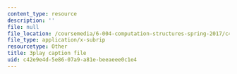 ```yaml
---
content_type: resource
description: ''
file: null
file_location: /coursemedia/6-004-computation-structures-spring-2017/c42e9e4d5e8607a9a81ebeeaeee0c1e4_R7U0Xezxo_0.srt
file_type: application/x-subrip
resourcetype: Other
title: 3play caption file
uid: c42e9e4d-5e86-07a9-a81e-beeaeee0c1e4
---
```

